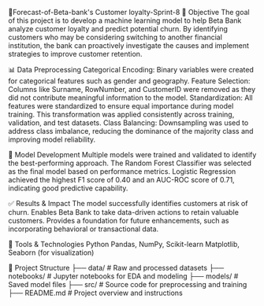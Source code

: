 🏦Forecast-of-Beta-bank's Customer loyalty-Sprint-8
📌 Objective
The goal of this project is to develop a machine learning model to help Beta Bank analyze customer loyalty and predict potential churn. By identifying customers who may be considering switching to another financial institution, the bank can proactively investigate the causes and implement strategies to improve customer retention.

📊 Data Preprocessing
Categorical Encoding: Binary variables were created for categorical features such as gender and geography.
Feature Selection: Columns like Surname, RowNumber, and CustomerID were removed as they did not contribute meaningful information to the model.
Standardization: All features were standardized to ensure equal importance during model training. This transformation was applied consistently across training, validation, and test datasets.
Class Balancing: Downsampling was used to address class imbalance, reducing the dominance of the majority class and improving model reliability.

🤖 Model Development
Multiple models were trained and validated to identify the best-performing approach.
The Random Forest Classifier was selected as the final model based on performance metrics.
Logistic Regression achieved the highest F1 score of 0.40 and an AUC-ROC score of 0.71, indicating good predictive capability.

✅ Results & Impact
The model successfully identifies customers at risk of churn.
Enables Beta Bank to take data-driven actions to retain valuable customers.
Provides a foundation for future enhancements, such as incorporating behavioral or transactional data.

🧰 Tools & Technologies
Python
Pandas, NumPy, Scikit-learn
Matplotlib, Seaborn (for visualization)

📁 Project Structure
├── data/                  # Raw and processed datasets
├── notebooks/             # Jupyter notebooks for EDA and modeling
├── models/                # Saved model files
├── src/                   # Source code for preprocessing and training
├── README.md              # Project overview and instructions
